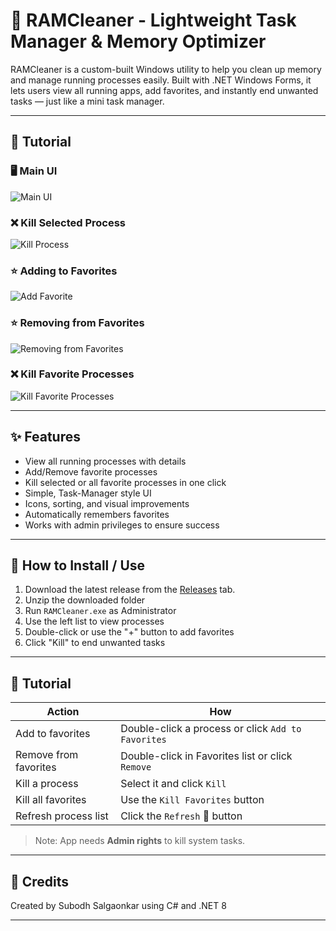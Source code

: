 # 🧠 RAMCleaner - Lightweight Task Manager & Memory Optimizer

RAMCleaner is a custom-built Windows utility to help you clean up memory and manage running processes easily. Built with .NET Windows Forms, it lets users view all running apps, add favorites, and instantly end unwanted tasks — just like a mini task manager.

---

## 📸 Tutorial

### 🖥️ Main UI
![Main UI](gifs/app_ui.gif)

### ❌ Kill Selected Process
![Kill Process](gifs/kill_sel.gif)

### ⭐ Adding to Favorites
![Add Favorite](gifs/add_fav.gif)

### ⭐ Removing from Favorites
![Removing from Favorites](gifs/rem_fav.gif)

### ❌ Kill Favorite Processes
![Kill Favorite Processes](gifs/kill_fav.gif)

---

## ✨ Features

- View all running processes with details
- Add/Remove favorite processes
- Kill selected or all favorite processes in one click
- Simple, Task-Manager style UI
- Icons, sorting, and visual improvements
- Automatically remembers favorites
- Works with admin privileges to ensure success

---

## 🚀 How to Install / Use

1. Download the latest release from the [Releases](https://github.com/Subu114/RAMCleaner/releases/download/v1.0.0/RAMCleaner.zip) tab.
2. Unzip the downloaded folder
3. Run `RAMCleaner.exe` as Administrator
4. Use the left list to view processes
5. Double-click or use the "+" button to add favorites
6. Click "Kill" to end unwanted tasks

---

## 📖 Tutorial

| Action | How |
|--------|-----|
| Add to favorites | Double-click a process or click `Add to Favorites` |
| Remove from favorites | Double-click in Favorites list or click `Remove` |
| Kill a process | Select it and click `Kill` |
| Kill all favorites | Use the `Kill Favorites` button |
| Refresh process list | Click the `Refresh` 🔄 button |

> Note: App needs **Admin rights** to kill system tasks.

---

## 📎 Credits

Created by Subodh Salgaonkar using C# and .NET 8  

---
